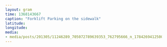 ```yaml
---
layout: gram
time: 1368143667
caption: "Forklift Parking on the sidewalk"
latitude: 
longitude: 
media:
- media/posts/201305/11246289_705072789639353_762795666_n_17842694125000351.jpg
---
```

